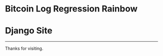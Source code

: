 # Bitcoin Log Regression Rainbow
<!DOCTYPE html>

<html lang="en" xmlns="http://www.w3.org/1999/xhtml">
<head>
    <title>Welcome</title>
</head>
<body>
    <h1>Django Site</h1>
    <hr />
    <p>Thanks for visiting.</p>
</body>
</html>
